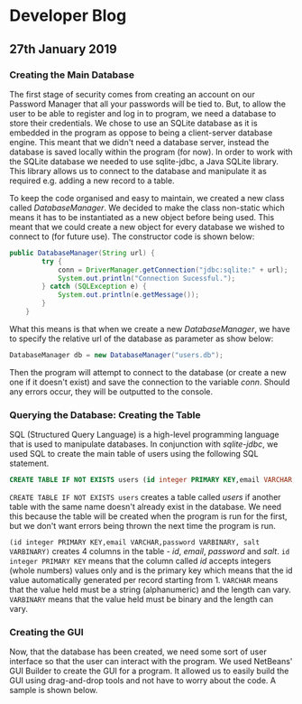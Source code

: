 # Developer Blog
## 27th January 2019
### Creating the Main Database
The first stage of security comes from creating an account on our Password Manager that all your passwords will be tied to. But, to allow the user to be able to register and log in to program, we need a database to store their credentials. We chose to use an SQLite database as it is embedded in the program as oppose to being a client-server database engine. This meant that we didn't need a database server, instead the database is saved locally within the program (for now). In order to work with the SQLite database we needed to use sqlite-jdbc, a Java SQLite library. This library allows us to connect to the database and manipulate it as required e.g. adding a new record to a table.

To keep the code organised and easy to maintain, we created a new class called *DatabaseManager*. We decided to make the class non-static which means it has to be instantiated as a new object before being used. This meant that we could create a new object for every database we wished to connect to (for future use). The constructor code is shown below:
```java
public DatabaseManager(String url) {
        try {
            conn = DriverManager.getConnection("jdbc:sqlite:" + url);
            System.out.println("Connection Sucessful.");
        } catch (SQLException e) {
            System.out.println(e.getMessage());
        }
    }
```
What this means is that when we create a new *DatabaseManager*, we have to specify the relative url of the database as parameter as show below:
```java
DatabaseManager db = new DatabaseManager("users.db");
```
Then the program will attempt to connect to the database (or create a new one if it doesn't exist) and save the connection to the variable *conn*. Should any errors occur, they will be outputted to the console.
### Querying the Database: Creating the Table
SQL (Structured Query Language) is a high-level programming language that is used to manipulate databases. In conjunction with *sqlite-jdbc*, we used SQL to create the main table of users using the following SQL statement.
```SQL
CREATE TABLE IF NOT EXISTS users (id integer PRIMARY KEY,email VARCHAR,password VARBINARY, salt VARBINARY)
```
`CREATE TABLE IF NOT EXISTS users` creates a table called *users* if another table with the same name doesn't already exist in the database. We need this because the table will be created when the program is run for the first, but we don't want errors being thrown the next time the program is run.

`(id integer PRIMARY KEY,email VARCHAR,password VARBINARY, salt VARBINARY)` creates 4 columns in the table - *id*, *email*, *password* and *salt*.
`id integer PRIMARY KEY` means that the column called *id* accepts integers (whole numbers) values only and is the primary key which means that the id value automatically generated per record starting from 1.
`VARCHAR` means that the value held must be a string (alphanumeric) and the length can vary.
`VARBINARY` means that the value held must be binary and the length can vary.
### Creating the GUI
Now, that the database has been created, we need some sort of user interface so that the user can interact with the program. We used NetBeans' GUI Builder to create the GUI for a program. It allowed us to easily build the GUI using drag-and-drop tools and not have to worry about the code. A sample is shown below.
